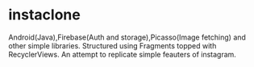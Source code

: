 # instaclone
 
Android(Java),Firebase(Auth and storage),Picasso(Image fetching) and other simple libraries.
Structured using Fragments topped with RecyclerViews.
An attempt to replicate simple feauters of instagram. 
 
